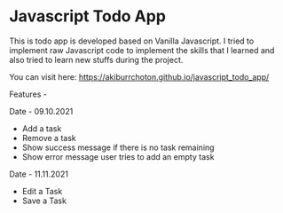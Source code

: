 # Javascript Todo App
This is todo app is developed based on Vanilla Javascript. I tried to implement raw Javascript code to implement the skills that I learned and also tried to learn new stuffs during the project.

You can visit here: https://akiburrchoton.github.io/javascript_todo_app/



Features - 

Date - 09.10.2021
- Add a task
- Remove a task
- Show success message if there is no task remaining
- Show error message user tries to add an empty task 

Date - 11.11.2021
- Edit a Task
- Save a Task
